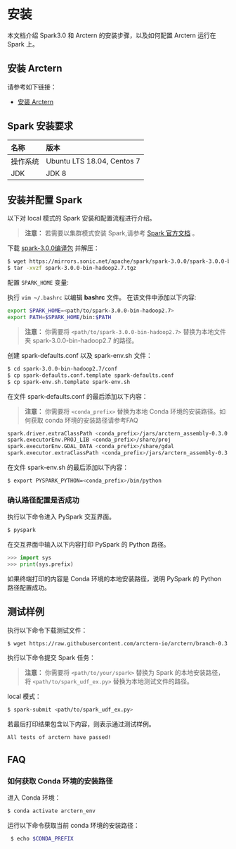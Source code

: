 # 安装

本文档介绍 Spark3.0 和 Arctern 的安装步骤，以及如何配置 Arctern 运行在 Spark 上。

## 安装 Arctern

请参考如下链接：

* [安装 Arctern](../quick_start/standalone_installation.md)

## Spark 安装要求

|  名称    |   版本     |
| :---------- | :------------ |
| 操作系统 |Ubuntu LTS 18.04, Centos 7|
| JDK    | JDK 8 |


## 安装并配置 Spark

以下对 local 模式的 Spark 安装和配置流程进行介绍。
> **注意：** 若需要以集群模式安装 Spark,请参考 [Spark 官方文档](https://spark.apache.org/docs/latest/) 。

下载 [spark-3.0.0编译包](https://mirrors.sonic.net/apache/spark/spark-3.0.0/spark-3.0.0-bin-hadoop2.7.tgz) 并解压：

```bash
$ wget https://mirrors.sonic.net/apache/spark/spark-3.0.0/spark-3.0.0-bin-hadoop2.7.tgz
$ tar -xvzf spark-3.0.0-bin-hadoop2.7.tgz
```

配置 `SPARK_HOME` 变量:

执行 `vim ~/.bashrc` 以编辑 **bashrc** 文件。 在该文件中添加以下内容:

```bash
export SPARK_HOME=<path/to/spark-3.0.0-bin-hadoop2.7>
export PATH=$SPARK_HOME/bin:$PATH
```
> **注意：** 你需要将 `<path/to/spark-3.0.0-bin-hadoop2.7>` 替换为本地文件夹 spark-3.0.0-bin-hadoop2.7 的路径。

创建 spark-defaults.conf 以及 spark-env.sh 文件：

```bash
$ cd spark-3.0.0-bin-hadoop2.7/conf
$ cp spark-defaults.conf.template spark-defaults.conf
$ cp spark-env.sh.template spark-env.sh
```

在文件 spark-defaults.conf 的最后添加以下内容：

> **注意：** 你需要将 `<conda_prefix>` 替换为本地 Conda 环境的安装路径。如何获取 conda 环境的安装路径请参考FAQ

```bash
spark.driver.extraClassPath <conda_prefix>/jars/arctern_assembly-0.3.0.jar
spark.executorEnv.PROJ_LIB <conda_prefix>/share/proj
spark.executorEnv.GDAL_DATA <conda_prefix>/share/gdal
spark.executor.extraClassPath <conda_prefix>/jars/arctern_assembly-0.3.0.jar
```

在文件 spark-env.sh 的最后添加以下内容：

```bash
$ export PYSPARK_PYTHON=<conda_prefix>/bin/python
```

### 确认路径配置是否成功

执行以下命令进入 PySpark 交互界面。

```bash
$ pyspark
```

在交互界面中输入以下内容打印 PySpark 的 Python 路径。

```python
>>> import sys
>>> print(sys.prefix)
```

如果终端打印的内容是 Conda 环境的本地安装路径，说明 PySpark 的 Python 路径配置成功。

## 测试样例

执行以下命令下载测试文件：

```bash
$ wget https://raw.githubusercontent.com/arctern-io/arctern/branch-0.3.x/spark/pyspark/examples/gis/spark_udf_ex.py
```

执行以下命令提交 Spark 任务：

> **注意：** 你需要将 `<path/to/your/spark>` 替换为 Spark 的本地安装路径，将 `<path/to/spark_udf_ex.py>` 替换为本地测试文件的路径。

local 模式：

```bash
$ spark-submit <path/to/spark_udf_ex.py>
```

若最后打印结果包含以下内容，则表示通过测试样例。
```bash
All tests of arctern have passed!
```

## FAQ

### 如何获取 Conda 环境的安装路径

进入 Conda 环境：

```bash
$ conda activate arctern_env
```
运行以下命令获取当前 conda 环境的安装路径：

```bash
 $ echo $CONDA_PREFIX
```
